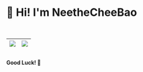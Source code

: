 # 👋 Hi!  I'm NeetheCheeBao
<br/>

| <a href="https://github.com/NeetheCheeBao"><img src="https://github-readme-stats.vercel.app/api?username=NeetheCheeBao&show_icons=true&theme=radical&hide_rank=true" /></a> | <a href="https://github.com/NeetheCheeBao"><img src="https://github-readme-stats.vercel.app/api/top-langs/?username=NeetheCheeBao&layout=compact&theme=react&hide_border=true&bg_color=0D1117" /></a> |
|---|---|

##
**Good Luck! 🍺**
